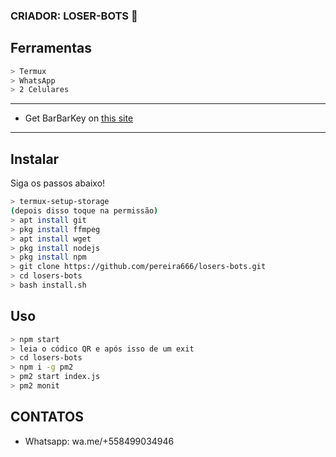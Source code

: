 ### CRIADOR: LOSER-BOTS 🦋

## Ferramentas

```bash
> Termux
> WhatsApp
> 2 Celulares
```

---


- Get BarBarKey on [this site](https://mhankbarbar.tech)

---

## Instalar
Siga os passos abaixo!

```bash
> termux-setup-storage
(depois disso toque na permissão)
> apt install git
> pkg install ffmpeg
> apt install wget
> pkg install nodejs
> pkg install npm
> git clone https://github.com/pereira666/losers-bots.git
> cd losers-bots
> bash install.sh
```

## Uso

```bash
> npm start
> leia o códico QR e após isso de um exit
> cd losers-bots
> npm i -g pm2
> pm2 start index.js
> pm2 monit
```


## CONTATOS

- Whatsapp: wa.me/+558499034946
